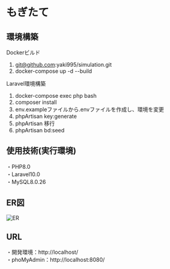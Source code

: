 # もぎたて

## 環境構築
Dockerビルド
1. git@github.com:yaki995/simulation.git
2. docker-compose up -d --build

Laravel環境構築   
1. docker-compose exec php bash
2. composer install
3. env.exampleファイルから.envファイルを作成し、環境を変更
4. phpArtisan key:generate
5. phpArtisan 移行
6. phpArtisan bd:seed

## 使用技術(実行環境)
・PHP8.0 <br>
・Laravel10.0 <br>
・MySQL8.0.26

## ER図
![ER](https://github.com/user-attachments/assets/b73b56c4-c655-4e07-962a-9fd125d149db)


## URL
・開発環境：http://localhost/ <br>
・phoMyAdmin：http://localhost:8080/
